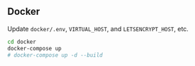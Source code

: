 Docker
------

Update `docker/.env`, `VIRTUAL_HOST`, and `LETSENCRYPT_HOST`, etc.

```bash
cd docker
docker-compose up
# docker-compose up -d --build
```
